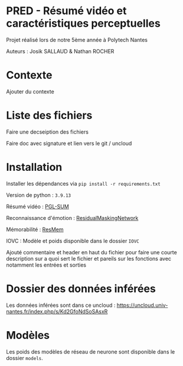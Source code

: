 # PRED - Résumé vidéo et caractéristiques perceptuelles
Projet réalisé lors de notre 5ème année à Polytech Nantes

Auteurs : Josik SALLAUD & Nathan ROCHER

# Contexte

Ajouter du contexte


# Liste des fichiers
Faire une decseiption des fichiers

Faire doc avec signature et lien vers le git / uncloud


# Installation

Installer les dépendances via `pip install -r requirements.txt`

Version de python : `3.9.13`

Résumé vidéo : [PGL-SUM](https://github.com/e-apostolidis/PGL-SUM)

Reconnaissance d'émotion : [ResidualMaskingNetwork](https://github.com/phamquiluan/ResidualMaskingNetwork)

Mémorabilité : [ResMem](https://github.com/Brain-Bridge-Lab/resmem)

IOVC : Modèle et poids disponible dans le dossier ``IOVC``




Ajouté commentaire et header en haut du fichier pour faire une courte description sur a quoi sert le fichier
et pareils sur les fonctions avec notamment les entrées et sorties


# Dossier des données inférées

Les données inférées sont dans ce uncloud : https://uncloud.univ-nantes.fr/index.php/s/Kd2GfoNdSoSAsxR


# Modèles
Les poids des modèles de réseau de neurone sont disponible dans le dossier `models`.

